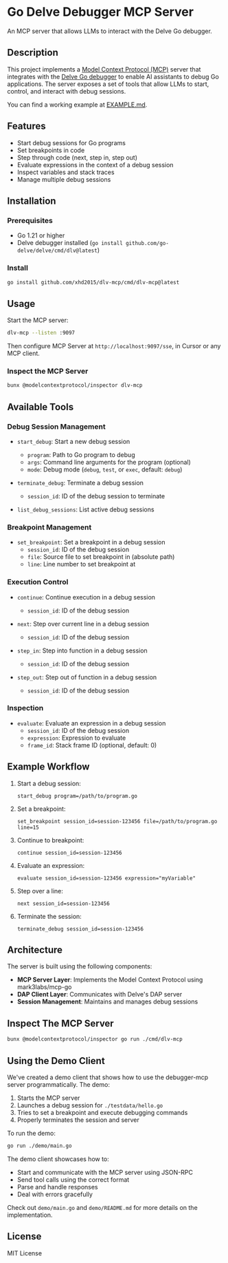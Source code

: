 # Go Delve Debugger MCP Server

An MCP server that allows LLMs to interact with the Delve Go debugger.

## Description

This project implements a [Model Context Protocol (MCP)](https://github.com/modelcontextprotocol/servers) server that integrates with the [Delve Go debugger](https://github.com/go-delve/delve) to enable AI assistants to debug Go applications. The server exposes a set of tools that allow LLMs to start, control, and interact with debug sessions.

You can find a working example at [EXAMPLE.md](./EXAMPLE.md).

## Features

- Start debug sessions for Go programs
- Set breakpoints in code
- Step through code (next, step in, step out)
- Evaluate expressions in the context of a debug session
- Inspect variables and stack traces
- Manage multiple debug sessions

## Installation

### Prerequisites

- Go 1.21 or higher
- Delve debugger installed (`go install github.com/go-delve/delve/cmd/dlv@latest`)

### Install

```sh
go install github.com/xhd2015/dlv-mcp/cmd/dlv-mcp@latest
```

## Usage

Start the MCP server:

```sh
dlv-mcp --listen :9097
```

Then configure MCP Server at `http://localhost:9097/sse`, in Cursor or any MCP client.

### Inspect the MCP Server
```sh
bunx @modelcontextprotocol/inspector dlv-mcp
```

## Available Tools

### Debug Session Management

- `start_debug`: Start a new debug session
  - `program`: Path to Go program to debug
  - `args`: Command line arguments for the program (optional)
  - `mode`: Debug mode (`debug`, `test`, or `exec`, default: `debug`)

- `terminate_debug`: Terminate a debug session
  - `session_id`: ID of the debug session to terminate

- `list_debug_sessions`: List active debug sessions

### Breakpoint Management

- `set_breakpoint`: Set a breakpoint in a debug session
  - `session_id`: ID of the debug session
  - `file`: Source file to set breakpoint in (absolute path)
  - `line`: Line number to set breakpoint at

### Execution Control

- `continue`: Continue execution in a debug session
  - `session_id`: ID of the debug session

- `next`: Step over current line in a debug session
  - `session_id`: ID of the debug session

- `step_in`: Step into function in a debug session
  - `session_id`: ID of the debug session

- `step_out`: Step out of function in a debug session
  - `session_id`: ID of the debug session

### Inspection

- `evaluate`: Evaluate an expression in a debug session
  - `session_id`: ID of the debug session
  - `expression`: Expression to evaluate
  - `frame_id`: Stack frame ID (optional, default: 0)

## Example Workflow

1. Start a debug session:
   ```
   start_debug program=/path/to/program.go
   ```

2. Set a breakpoint:
   ```
   set_breakpoint session_id=session-123456 file=/path/to/program.go line=15
   ```

3. Continue to breakpoint:
   ```
   continue session_id=session-123456
   ```

4. Evaluate an expression:
   ```
   evaluate session_id=session-123456 expression="myVariable"
   ```

5. Step over a line:
   ```
   next session_id=session-123456
   ```

6. Terminate the session:
   ```
   terminate_debug session_id=session-123456
   ```

## Architecture

The server is built using the following components:

- **MCP Server Layer**: Implements the Model Context Protocol using mark3labs/mcp-go
- **DAP Client Layer**: Communicates with Delve's DAP server
- **Session Management**: Maintains and manages debug sessions

## Inspect The MCP Server
```sh
bunx @modelcontextprotocol/inspector go run ./cmd/dlv-mcp
```

## Using the Demo Client

We've created a demo client that shows how to use the debugger-mcp server programmatically. The demo:

1. Starts the MCP server
2. Launches a debug session for `./testdata/hello.go`
3. Tries to set a breakpoint and execute debugging commands
4. Properly terminates the session and server

To run the demo:

```sh
go run ./demo/main.go
```

The demo client showcases how to:
- Start and communicate with the MCP server using JSON-RPC
- Send tool calls using the correct format
- Parse and handle responses
- Deal with errors gracefully

Check out `demo/main.go` and `demo/README.md` for more details on the implementation.

## License

MIT License 